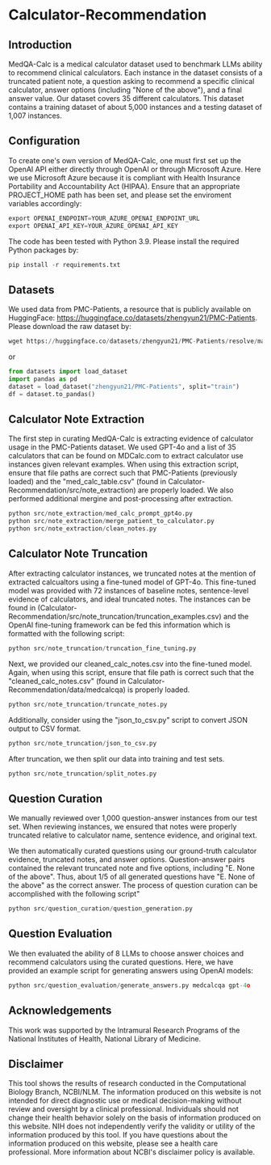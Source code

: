# Calculator-Recommendation

## Introduction
MedQA-Calc is a medical calculator dataset used to benchmark LLMs ability to recommend clinical calculators. Each instance in the dataset consists of a truncated patient note, a question asking to recommend a specific clinical calculator, answer options (including "None of the above"), and a final answer value. Our dataset covers 35 different calculators. This dataset contains a training dataset of about 5,000 instances and a testing dataset of 1,007 instances.

## Configuration
To create one's own version of MedQA-Calc, one must first set up the OpenAI API either directly through OpenAI or through Microsoft Azure. Here we use Microsoft Azure because it is compliant with Health Insurance Portability and Accountability Act (HIPAA). Ensure that an appropriate PROJECT_HOME path has been set, and please set the enviroment variables accordingly:
```python
export OPENAI_ENDPOINT=YOUR_AZURE_OPENAI_ENDPOINT_URL
export OPENAI_API_KEY=YOUR_AZURE_OPENAI_API_KEY
```
The code has been tested with Python 3.9. Please install the required Python packages by:
```python
pip install -r requirements.txt
```

## Datasets
We used data from PMC-Patients, a resource that is publicly available on HuggingFace: https://huggingface.co/datasets/zhengyun21/PMC-Patients. Please download the raw dataset by:
```python
wget https://huggingface.co/datasets/zhengyun21/PMC-Patients/resolve/main/PMC-Patients.csv
```
or
```python
from datasets import load_dataset
import pandas as pd
dataset = load_dataset("zhengyun21/PMC-Patients", split="train")
df = dataset.to_pandas()
```

## Calculator Note Extraction
The first step in curating MedQA-Calc is extracting evidence of calculator usage in the PMC-Patients dataset. We used GPT-4o and a list of 35 calculators that can be found on MDCalc.com to extract calculator use instances given relevant examples. When using this extraction script, ensure that file paths are correct such that PMC-Patients (previously loaded) and the "med_calc_table.csv" (found in Calculator-Recommendation/src/note_extraction) are properly loaded. We also performed additional mergine and post-processing after extraction.
```python
python src/note_extraction/med_calc_prompt_gpt4o.py
python src/note_extraction/merge_patient_to_calculator.py
python src/note_extraction/clean_notes.py
```

## Calculator Note Truncation
After extracting calculator instances, we truncated notes at the mention of extracted calcualtors using a fine-tuned model of GPT-4o. This fine-tuned model was provided with 72 instances of baseline notes, sentence-level evidence of calculators, and ideal truncated notes. The instances can be found in (Calculator-Recommendation/src/note_truncation/truncation_examples.csv) and the OpenAI fine-tuning framework can be fed this information which is formatted with the following script:
```python
python src/note_truncation/truncation_fine_tuning.py
```
Next, we provided our cleaned_calc_notes.csv into the fine-tuned model. Again, when using this script, ensure that file path is correct such that the "cleaned_calc_notes.csv" (found in Calculator-Recommendation/data/medcalcqa) is properly loaded.
```python
python src/note_truncation/truncate_notes.py
```
Additionally, consider using the "json_to_csv.py" script to convert JSON output to CSV format.
```python
python src/note_truncation/json_to_csv.py
```
After truncation, we then split our data into training and test sets.
```python
python src/note_truncation/split_notes.py
```

## Question Curation
We manually reviewed over 1,000 question-answer instances from our test set. When reviewing instances, we ensured that notes were properly truncated relative to calculator name, sentence evidence, and original text.

We then automatically curated questions using our ground-truth calculator evidence, truncated notes, and answer options. Question-answer pairs contained the relevant truncated note and five options, including "E. None of the above". Thus, about 1/5 of all generated questions have "E. None of the above" as the correct answer. The process of question curation can be accomplished with the following script"
```python
python src/question_curation/question_generation.py
```

## Question Evaluation
We then evaluated the ability of 8 LLMs to choose answer choices and recommend calculators using the curated questions. Here, we have provided an example script for generating answers using OpenAI models:
```python
python src/question_evaluation/generate_answers.py medcalcqa gpt-4o
```

## Acknowledgements
This work was supported by the Intramural Research Programs of the National Institutes of Health, National Library of Medicine.

## Disclaimer
This tool shows the results of research conducted in the Computational Biology Branch, NCBI/NLM. The information produced on this website is not intended for direct diagnostic use or medical decision-making without review and oversight by a clinical professional. Individuals should not change their health behavior solely on the basis of information produced on this website. NIH does not independently verify the validity or utility of the information produced by this tool. If you have questions about the information produced on this website, please see a health care professional. More information about NCBI's disclaimer policy is available.
